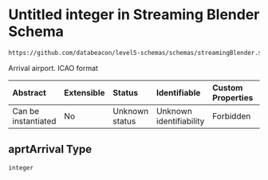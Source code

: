 # Untitled integer in Streaming Blender Schema

```txt
https://github.com/databeacon/level5-schemas/schemas/streamingBlender.schema.json#/properties/flights/properties/aprtArrival
```

Arrival airport. ICAO format

| Abstract            | Extensible | Status         | Identifiable            | Custom Properties | Additional Properties | Access Restrictions | Defined In                                                                                      |
| :------------------ | :--------- | :------------- | :---------------------- | :---------------- | :-------------------- | :------------------ | :---------------------------------------------------------------------------------------------- |
| Can be instantiated | No         | Unknown status | Unknown identifiability | Forbidden         | Allowed               | none                | [streamingBlender.schema.json\*](../../out/streamingBlender.schema.json "open original schema") |

## aprtArrival Type

`integer`
